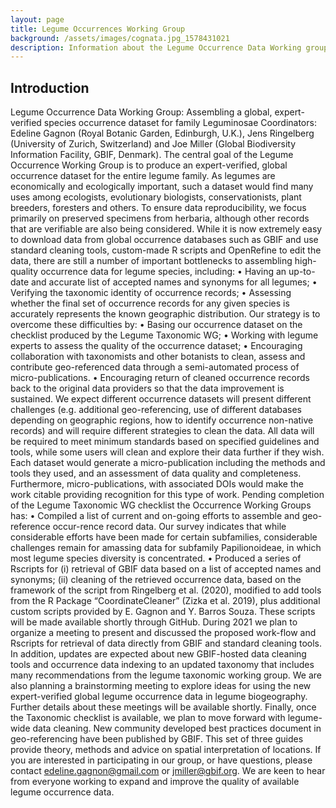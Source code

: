 ```yaml
---
layout: page
title: Legume Occurrences Working Group
background: /assets/images/cognata.jpg_1578431021
description: Information about the Legume Occurrence Data Working group
---
```

## Introduction
Legume Occurrence Data Working Group: Assembling a global, expert-verified species occurrence dataset for family Leguminosae 
Coordinators: Edeline Gagnon (Royal Botanic Garden, Edinburgh, U.K.), Jens Ringelberg (University of Zurich, Switzerland) and Joe Miller (Global Biodiversity Information Facility, GBIF, Denmark).
The central goal of the Legume Occurrence Working Group is to produce an expert-verified, global occurrence dataset for the entire legume family. As legumes are economically and ecologically important, such a dataset would find many uses among ecologists, evolutionary biologists, conservationists, plant breeders, foresters and others. To ensure data reproducibility, we focus primarily on preserved specimens from herbaria, although other records that are verifiable are also being considered.
While it is now extremely easy to download data from global occurrence databases such as GBIF and use standard cleaning tools, custom-made R scripts and OpenRefine to edit the data, there are still a number of important bottlenecks to assembling high-quality occurrence data for legume species, including:
•	Having an up-to-date and accurate list of accepted names and synonyms for all legumes;
•	Verifying the taxonomic identity of occurrence records;
•	Assessing whether the final set of occurrence records for any given species is accurately represents the known geographic distribution.
Our strategy is to overcome these difficulties by:
•	Basing our occurrence dataset on the checklist produced by the Legume Taxonomic WG;
•	Working with legume experts to assess the quality of the occurrence dataset;
•	Encouraging collaboration with taxonomists and other botanists to clean, assess and contribute geo-referenced data through a semi-automated process of micro-publications. 
•	Encouraging return of cleaned occurrence records back to the original data providers so that the data improvement is sustained.
We expect different occurrence datasets will present different challenges (e.g. additional geo-referencing, use of different databases depending on geographic regions, how to identify occurrence non-native records) and will require different strategies to clean the data. All data will be required to meet minimum standards based on specified guidelines and tools, while some users will clean and explore their data further if they wish. Each dataset would generate a micro-publication including the methods and tools they used, and an assessment of data quality and completeness. Furthermore, micro-publications, with associated DOIs would make the work citable providing recognition for this type of work. 
Pending completion of the Legume Taxonomic WG checklist the Occurrence Working Groups has:
•	Compiled a list of current and on-going efforts to assemble and geo-reference occur-rence record data. Our survey indicates that while considerable efforts have been made for certain subfamilies, considerable challenges remain for amassing data for subfamily Papilionoideae, in which most legume species diversity is concentrated. 
•	Produced a series of Rscripts for (i) retrieval of GBIF data based on a list of accepted names and synonyms; (ii) cleaning of the retrieved occurrence data, based on the framework of the script from Ringelberg et al. (2020), modified to add tools from the R Package “CoordinateCleaner” (Zizka et al. 2019), plus additional custom scripts provided by E. Gagnon and Y. Barros Souza. These scripts will be made available shortly through GitHub. 
During 2021 we plan to organize a meeting to present and discussed the proposed work-flow and Rscripts for retrieval of data directly from GBIF and standard cleaning tools. In addition, updates are expected about new GBIF-hosted data cleaning tools and occurrence data indexing to an updated taxonomy that includes many recommendations from the legume taxonomic working group. We are also planning a brainstorming meeting to explore ideas for using the new expert-verified global legume occurrence data in legume biogeography. Further details about these meetings will be available shortly. Finally, once the Taxonomic checklist is available, we plan to move forward with legume-wide data cleaning. 
New community developed best practices document in geo-referencing have been published by GBIF. This set of three guides provide theory, methods and advice on spatial interpretation of locations.
If you are interested in participating in our group, or have questions, please contact edeline.gagnon@gmail.com or jmiller@gbif.org. We are keen to hear from everyone working to expand and improve the quality of available legume occurrence data.



